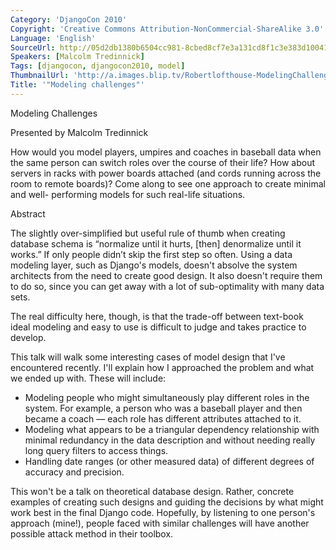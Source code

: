 ```yaml
---
Category: 'DjangoCon 2010'
Copyright: 'Creative Commons Attribution-NonCommercial-ShareAlike 3.0'
Language: 'English'
SourceUrl: http://05d2db1380b6504cc981-8cbed8cf7e3a131cd8f1c3e383d10041.r93.cf2.rackcdn.com/djangocon-2010/42_modeling-challenges.flv
Speakers: [Malcolm Tredinnick]
Tags: [djangocon, djangocon2010, model]
ThumbnailUrl: 'http://a.images.blip.tv/Robertlofthouse-ModelingChallenges314.png'
Title: '"Modeling challenges"'
---
```

Modeling Challenges

Presented by Malcolm Tredinnick

How would you model players, umpires and coaches in baseball data when the
same person can switch roles over the course of their life? How about servers
in racks with power boards attached (and cords running across the room to
remote boards)? Come along to see one approach to create minimal and well-
performing models for such real-life situations.

Abstract

The slightly over-simplified but useful rule of thumb when creating database
schema is “normalize until it hurts, [then] denormalize until it works.” If
only people didn’t skip the first step so often. Using a data modeling layer,
such as Django's models, doesn't absolve the system architects from the need
to create good design. It also doesn't require them to do so, since you can
get away with a lot of sub-optimality with many data sets.

The real difficulty here, though, is that the trade-off between text-book
ideal modeling and easy to use is difficult to judge and takes practice to
develop.

This talk will walk some interesting cases of model design that I've
encountered recently. I'll explain how I approached the problem and what we
ended up with. These will include:

  * Modeling people who might simultaneously play different roles in the system. For example, a person who was a baseball player and then became a coach — each role has different attributes attached to it. 
  * Modeling what appears to be a triangular dependency relationship with minimal redundancy in the data description and without needing really long query filters to access things. 
  * Handling date ranges (or other measured data) of different degrees of accuracy and precision. 

This won't be a talk on theoretical database design. Rather, concrete examples
of creating such designs and guiding the decisions by what might work best in
the final Django code. Hopefully, by listening to one person's approach
(mine!), people faced with similar challenges will have another possible
attack method in their toolbox.

